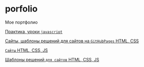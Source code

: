 # porfolio
Мое портфолио

[Практика, уроки `javascript`](https://github.com/Garfildus/js-practice)

[Сайты, шаблоны решений для сайтов на `GitHubPages` HTML, CSS](https://github.com/Garfildus/TemplateGitPages)

[`Сайты` HTML, CSS, JS](https://github.com/Garfildus/Sites)

[Шаблоны решений `для сайтов` HTML, CSS, JS](https://github.com/Garfildus/TemplateForWeb)

